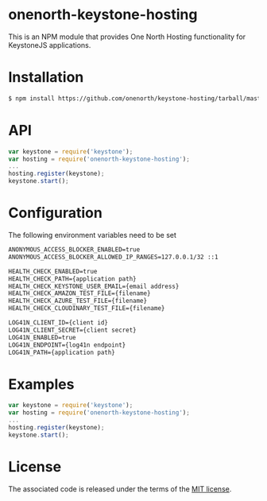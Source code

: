 # onenorth-keystone-hosting

This is an NPM module that provides One North Hosting functionality for KeystoneJS applications.

# Installation

```sh
$ npm install https://github.com/onenorth/keystone-hosting/tarball/master --save
```

# API

```js
var keystone = require('keystone');
var hosting = require('onenorth-keystone-hosting');
...
hosting.register(keystone);
keystone.start();
```
# Configuration

The following environment variables need to be set

```txt
ANONYMOUS_ACCESS_BLOCKER_ENABLED=true
ANONYMOUS_ACCESS_BLOCKER_ALLOWED_IP_RANGES=127.0.0.1/32 ::1

HEALTH_CHECK_ENABLED=true
HEALTH_CHECK_PATH={application path}
HEALTH_CHECK_KEYSTONE_USER_EMAIL={email address}
HEALTH_CHECK_AMAZON_TEST_FILE={filename}
HEALTH_CHECK_AZURE_TEST_FILE={filename}
HEALTH_CHECK_CLOUDINARY_TEST_FILE={filename}

LOG41N_CLIENT_ID={client id}
LOG41N_CLIENT_SECRET={client secret}
LOG41N_ENABLED=true
LOG41N_ENDPOINT={log41n endpoint}
LOG41N_PATH={application path}
```

# Examples

```js
var keystone = require('keystone');
var hosting = require('onenorth-keystone-hosting');
...
hosting.register(keystone);
keystone.start();
```

# License

The associated code is released under the terms of the [MIT license](http://onenorth.mit-license.org).
